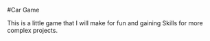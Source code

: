#Car Game

This is a little game that I will make for fun and gaining Skills for more complex projects.
